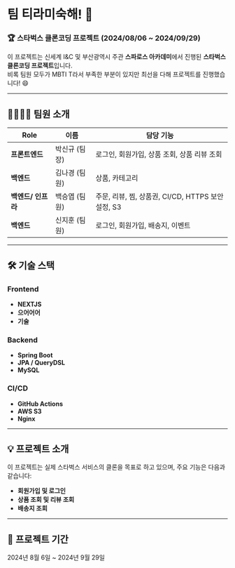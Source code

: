 # 팀 티라미숙해! 👋

### 🏆 스타벅스 클론코딩 프로젝트 (2024/08/06 ~ 2024/09/29)

이 프로젝트는 신세계 I&C 및 부산광역시 주관 **스파로스 아카데미**에서 진행된 **스타벅스 클론코딩 프로젝트**입니다.  
비록 팀원 모두가 MBTI T라서 부족한 부분이 있지만 최선을 다해 프로젝트를 진행했습니다! 😄

---

## 👨‍👩‍👧‍👦 **팀원 소개**

| **Role**        | **이름**    | **담당 기능**                                              |
|-----------------|-------------|------------------------------------------------------------|
| **프론트엔드**   | 박신규 (팀장) | 로그인, 회원가입, 상품 조회, 상품 리뷰 조회                    |
| **백엔드** | 김나경 (팀원)      | 상품, 카테고리                                            |
| **백엔드/ 인프라**       | 백승엽 (팀원)      | 주문, 리뷰, 찜, 상품권, CI/CD, HTTPS 보안 설정, S3                  |
| **백엔드**       | 신지훈 (팀원)      | 로그인, 회원가입, 배송지, 이벤트                           |

---

## 🛠️ **기술 스택**

### **Frontend**  
- **NEXTJS**  
- **으어어어**  
- **기술**

### **Backend**  
- **Spring Boot**  
- **JPA / QueryDSL**  
- **MySQL**  

### **CI/CD**  
- **GitHub Actions**  
- **AWS S3**  
- **Nginx**

---

## 💡 **프로젝트 소개**

이 프로젝트는 실제 스타벅스 서비스의 클론을 목표로 하고 있으며, 주요 기능은 다음과 같습니다:

- **회원가입 및 로그인**  
- **상품 조회 및 리뷰 조회**
- **배송지 조회**  

---

## 📜 **프로젝트 기간**  
2024년 8월 6일 ~ 2024년 9월 29일

